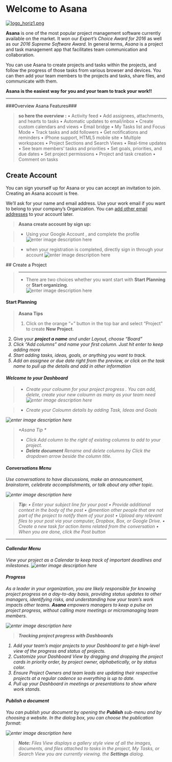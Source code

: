Welcome to Asana
===================
[![](https://lh3.googleusercontent.com/-gD4OMPaN_cA/WFeLz5BMVKI/AAAAAAAAAK0/3FAmm-zM2U0iaMRV8XUII5z_w0iF-XabACLcB/s0/logo_horiz1.png "logo_horiz1.png")](https://app.asana.com/)

**Asana** is one of the most popular project management software currently available on the market. It won our *Expert’s Choice Award for 2016* as well as our *2016 Supreme Software Award*. In general terms, *Asana* is a project and task management app that facilitates team communication and collaboration. 

You can use Asana to create projects and tasks within the projects, and follow the progress of those tasks from various browser and devices. You can then add your team members to the projects and tasks, share files, and communicate with them.

**Asana is the easiest way for you and your team to track your work!!**

----------

###Overview Asana Features###

> **so  here the overview :**
> •	Activity feed
•	Add assignees, attachments, and hearts to tasks
•	Automatic updates to email/inbox
•	Create custom calendars and views
•	Email bridge
•	My Tasks list and Focus Mode
•	Track tasks and add followers
•	Get notifications and reminders
•	iPhone support, HTML5 mobile site
•	Multiple workspaces
•	Project Sections and Search Views
•	Real-time updates
•	See team members’ tasks and priorities
•	Set goals, priorities, and due dates
•	Set project permissions
•	Project and task creation
•	Comment on tasks

Create Account
-------------
You can sign yourself up for Asana or you can accept an invitation to join. Creating an Asana account is free.

We’ll ask for your name and email address. Use your work email if you want to belong to your company’s Organization. You can [add other email addresses]( https://asana.com/guide/help/fundamentals/settings#gl-add-email) to your account later.


> **Asana create account by sign up:**

>- Using your Google Account , and complete the profile
![enter image description here](https://lh3.googleusercontent.com/llSZA7mes2pbijQhH4YzrsE_nYvaRxao99DmTe7taXItjqGzQibHMqXhUJj735Z4gb_JrHI6=s0 "2.JPG")

>- when your registration is completed, directly sign in through your account
   ![enter image description here](https://lh3.googleusercontent.com/ab92RmOdIWJnL99okWXbnHtt7HnOCskEVZP1NSzEAoR6rl0gz7IE6RYvv9fHBoaIpnF7VtkS=s0 "1.JPG")



##<i class="icon-file"></i> Create a Project

>****
>- There are two choices whether you want start with <i class="icon-file"></i> **Start Planning** or  <i class="icon-file"></i> **Start organizing**.   
![enter image description here](https://lh3.googleusercontent.com/qKGAqy321eNP6Kf7TXME1fjRYOt8IQD4j8tkm1dbHzm5ea645wIm1DPH_zycL2pizZUKWU2-=s0 "3.JPG")


#### <i class="icon-folder-open"></i> Start Planning

>**Asana Tips**
>
>1.	Click on the orange “+” button in the top bar and select “Project” to create <i class="icon-file"></i> **New Project**.   
2.	Give your <i class="icon-pencil"> **project a name** and under Layout, choose “Board”
3.	Click “Add columns” and name your first column. Just hit enter to keep adding more
4.	Start adding tasks, ideas, goals, or anything you want to track.
5.	Add an assignee or due date right from the preview, or click on the task name to pull up the details and add in other information



#### <i class="icon-pencil"></i> Welcome to your Dashboard
>- Create your coloumn for your project progress . You can add, delete, create your new coloumn as many as your team need
![enter image description here](https://lh3.googleusercontent.com/-DEAdXOqd7mg/WFeqhnAYkdI/AAAAAAAAAL4/bQ9PSLTx134SZwJKFkLp-b72P-m-_asfgCLcB/s0/11.JPG "11.JPG")

>-  Create your Coloumn details by adding <i class="icon-pencil"></i>Task, Ideas and Goals
>
![enter image description here](https://lh3.googleusercontent.com/-ZNRIoOn-aSg/WFeru8PYbdI/AAAAAAAAAMI/nvPHtLQUJzs86Kk1NgBj0RmIt9pJp6B3ACLcB/s0/12.JPG "12.JPG")

 
>*Asana Tip  *
>- Click Add column to the right of existing columns to add to your project.
>- <i class="icon-trash"></i> **Delete document** Rename and delete columns by Click the dropdown arrow beside the column title.




#### <i class="icon-hdd"></i> Conversations Menu

Use conversations to have discussions, make an announcement, brainstorm, celebrate accomplishments, or talk about any other topic.

![enter image description here](https://lh3.googleusercontent.com/-UEGvYDmD1DE/WFe0uGhM1mI/AAAAAAAAAMw/dBdC8EEtPU8-vMmvhJLfsGzW6stXkqJ3gCLcB/s0/15.JPG "15.JPG")

> **Tip:** 
> •	 Enter your subject line for your post
•	 Provide additional context in the body of the post
•	@mention  other people that are not part of the project to notify them of your post
•	 Upload any relevant files to your post via your computer, Dropbox, Box, or Google Drive.
•	Create a new task for action items related from the conversation
•	When you are done, click the Post button



----------


#### <i class="icon-hdd"></i> Callendar Menu

View your project as a Calendar to keep track of important deadlines and milestones.
![enter image description here](https://lh3.googleusercontent.com/-MlwWVHh45W0/WFe1brjqyoI/AAAAAAAAAM8/az7m8tbx9mwglaUWcnl9-M-v3cJGdimKgCLcB/s0/17.JPG "17.JPG")


#### <i class="icon-refresh "></i> Progress
 As a leader in your organization, you are likely responsible for knowing project progress on *a day-to-day basis, providing status updates to other managers, identifying risks, and understanding how your team’s work impacts other teams*.  **Asana** empowers managers to keep a pulse on project progress, without calling more meetings or micromanaging team members.
 
  ![enter image description here](https://lh3.googleusercontent.com/-GTKSAln7O_Y/WFe2FhRr9QI/AAAAAAAAANM/Lx4TnU006K8nOT6kkDIUUOxfRT51qSvgwCLcB/s0/24.JPG "24.JPG")

>**Tracking project progress with Dashboards** 
1.	Add your team’s major projects to your Dashboard to get a high-level view of the progress and status of projects.
2.	Customize your Dashboard View by dragging and dropping the project cards in priority order, by project owner, alphabetically, or by status color.
3.	Ensure Project Owners and team leads are updating their respective projects at a regular cadence so everything is up to date.
4.	Pull up your Dashboard in meetings or presentations to show where work stands.


#### <i class="icon-upload"></i> Publish a document

You can publish your document by opening the <i class="icon-upload"></i> **Publish** sub-menu and by choosing a website. In the dialog box, you can choose the publication format:

![enter image description here](https://lh3.googleusercontent.com/-MJNV0ioD1ko/WFe2aMmM0MI/AAAAAAAAANY/l1CGXZ0PUyMnjiHP9z8krQXnCKAgypSUACLcB/s0/1222.JPG "1222.JPG")

> **Note:** Files View displays a gallery style view of all the images, documents, and files attached to tasks in the project, My Tasks, or Search View you are currently viewing.  the <i class="icon-cog"></i> **Settings** dialog.

